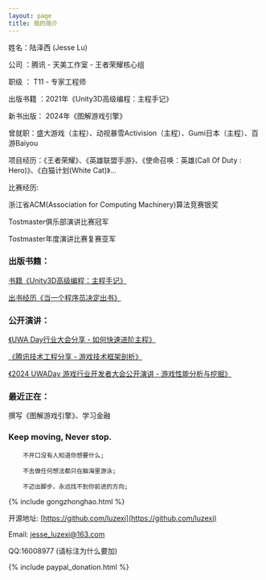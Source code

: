```yaml
---
layout: page
title: 我的简介
---
```

姓名：陆泽西 (Jesse Lu)

公司 ：腾讯 - 天美工作室 - 王者荣耀核心组

职级 ： T11 - 专家工程师

出版书籍 ：2021年《Unity3D高级编程：主程手记》

新书出版： 2024年《图解游戏引擎》

曾就职：盛大游戏（主程）、动视暴雪Activision（主程）、Gumi日本（主程）、百游Baiyou

项目经历：《王者荣耀》、《英雄联盟手游》、《使命召唤：英雄(Call Of Duty : Hero)》、《白猫计划(White Cat)》...

比赛经历:  

浙江省ACM(Association for Computing Machinery)算法竞赛银奖

Tostmaster俱乐部演讲比赛冠军

Tostmaster年度演讲比赛复赛亚军

### 出版书籍：

[书籍《Unity3D高级编程：主程手记》](https://mp.weixin.qq.com/s?__biz=MzU1ODY1ODY2NA==&mid=2247485214&idx=2&sn=fabff638510724c7a3ebe8ab4abaadae&chksm=fc226219cb55eb0fde3570bdfb9531caa6c62db28c51e72a0e2e1fd187ee8bcfbabf226d19dd&token=220406334&lang=zh_CN#rd)

[出书经历《当一个程序员决定出书》](https://mp.weixin.qq.com/s/gPFed8fQJnjPSE_dSDRuiA)

### 公开演讲：

[《UWA Day行业大会分享 - 如何快速进阶主程》](http://luzexi.com/2022/10/26/%E6%BC%94%E8%AE%B2-%E5%A6%82%E4%BD%95%E5%BF%AB%E9%80%9F%E8%BF%9B%E9%98%B6%E4%B8%BB%E7%A8%8B)

[《腾讯技术工程分享 - 游戏技术框架剖析》](http://luzexi.com/2022/11/17/%E8%85%BE%E8%AE%AF%E7%9B%B4%E6%92%AD%E5%88%86%E4%BA%AB-%E6%B8%B8%E6%88%8F%E6%8A%80%E6%9C%AF%E6%A1%86%E6%9E%B6%E5%89%96%E6%9E%90)

[《2024 UWADay 游戏行业开发者大会公开演讲 - 游戏性能分析与挖掘》](http://luzexi.com/2024/09/11/WUADay%E6%B8%B8%E6%88%8F%E8%A1%8C%E4%B8%9A%E5%BC%80%E5%8F%91%E8%80%85%E5%A4%A7%E4%BC%9A%E5%85%AC%E5%BC%80%E6%BC%94%E8%AE%B2)

### 最近正在：

撰写《图解游戏引擎》、学习金融

<!-- 
### Game Project：

		《王者荣耀》 电子竞技 2022 - 至今

		《英雄联盟手游》 3D 电子竞技 2020 - 2022

		《代号:海》 3D 战略+模拟经营 2018 - 2020

		《使命召唤:围攻》 3D 阵地攻防战 2017 - 2018

		《使命召唤:英雄》 3D 阵地攻防战 2015 - 2017

		《白猫计划》 3D MMO RPG游戏 2014 – 2015

		《临兵斗者三国志》3D 回合制卡牌游戏  2013 – 2014

		《王途霸业》2D 战争策略  2012 – 2013

		《凡人修仙》3D RPG游戏  2011 – 2012

		《公元》3D MMO RPG游戏  2010 – 2011

		《星月精灵》3D MMO RPG游戏  2010

		《汽车使命》3D 赛车竞技游戏  2009 -->


### Keep moving, Never stop.

		不开口没有人知道你想要什么;

		不去做任何想法都只在脑海里游泳;

		不迈出脚步，永远找不到你前进的方向;


{% include gongzhonghao.html %}

开源地址: [https://github.com/luzexi](https://github.com/luzexi)

Email: jesse_luzexi@163.com

<!-- Email: zexilu@tencent.com -->

QQ:16008977 (请标注为什么要加)

<!-- 主程群: 334097846 (请如实申报自己的公司和职位，会核实一下真实性再通过，只有主程及以上级别才会被审核通过) -->

{% include paypal_donation.html %}
